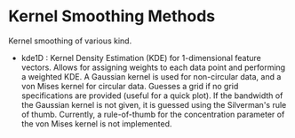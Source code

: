 # Kernel Smoothing Methods

Kernel smoothing of various kind.

* kde1D : Kernel Density Estimation (KDE) for 1-dimensional feature vectors. Allows for assigning weights to each data point and 
performing a weighted KDE. A Gaussian kernel is used for non-circular data, and a von Mises kernel for circular data. Guesses a grid if
no grid specifications are provided (useful for a quick plot). If the bandwidth of the Gaussian kernel is not given, it is guessed using
the Silverman's rule of thumb. Currently, a rule-of-thumb for the concentration parameter of the von Mises kernel is not implemented.

